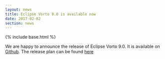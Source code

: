 ```yaml
---
layout: news
title: Eclipse Vorto 9.0 is available now
date: 2017-02-02
section: news
---
```


{% include base.html %}

We are happy to announce the release of Eclipse Vorto 9.0. It is available on <a href="https://github.com/eclipse/vorto" target="_blank">Github</a>. The release plan can be found <a href="https://projects.eclipse.org/projects/iot.vorto/releases/0.9/plan" target="_blank">here</a>
<br>